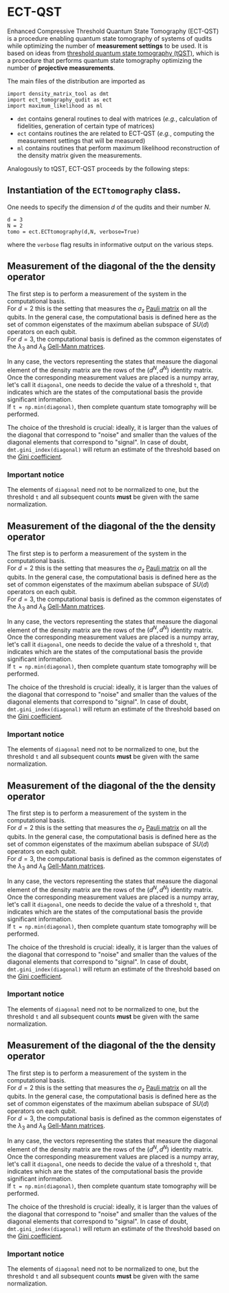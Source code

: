 # ECT-QST

Enhanced Compressive Threshold Quantum State Tomography (ECT-QST) is a procedure enabling quantum state tomography of systems of qudits while optimizing the number of **measurement settings** to be used. It is based on ideas from [threshold quantum state tomography (tQST)](https://doi.org/10.1063/5.0219143), which is a procedure that performs quantum state tomography optimizing the number of **projective measurements**.

The main files of the distribution are imported as
```
import density_matrix_tool as dmt
import ect_tomography_qudit as ect
import maximum_likelihood as ml
```
 * ``dmt`` contains general routines to deal with matrices (_e.g._, calculation of fidelities, generation of certain type of matrices)
 * ``ect`` contains routines the are related to ECT-QST (_e.g._, computing the measurement settings that will be measured)
 * ``ml`` contains routines that perform maximum likelihood reconstruction of the density matrix given the measurements.

Analogously to tQST, ECT-QST proceeds by the following steps:

## Instantiation of the ``ECTtomography`` class.

One needs to specify the dimension $d$ of the qudits and their number $N$.
```
d = 3
N = 2
tomo = ect.ECTtomography(d,N, verbose=True)
```
where the ``verbose`` flag results in informative output on the various steps.

## Measurement of the diagonal of the the density operator

The first step is to perform a measurement of the system in the computational basis.   
For $d=2$ this is the setting that measures the $\sigma_z$ [Pauli matrix](https://en.wikipedia.org/wiki/Pauli_matrices) on all the qubits. In the general case, the computational basis is defined here as the set of common eigenstates of the maximum abelian subspace of $SU(d)$ operators on each qubit.   
For $d=3$, the computational basis is defined as the common eigenstates of the $\lambda_3$ and $\lambda_8$ [Gell-Mann matrices](https://en.wikipedia.org/wiki/Gell-Mann_matrices).

In any case, the vectors representing the states that measure the diagonal element of the density matrix are the rows of the $(d^N, d^N)$ identity matrix. Once the corresponding measurement values are placed is a numpy array, let's call it ``diagonal``, one needs to decide the value of a threshold ``t``, that indicates which are the states of the computational basis the provide significant information.    
If ``t = np.min(diagonal)``, then complete quantum state tomography will be performed.

The choice of the threshold is crucial: ideally, it is larger than the values of the diagonal that correspond to "noise" and smaller than the values of the diagonal elements that correspond to "signal". In case of doubt, ``dmt.gini_index(diagonal)`` will return an estimate of the threshold based on the [Gini coefficient](https://en.wikipedia.org/wiki/Gini_coefficient).

### Important notice

The elements of ``diagonal`` need not to be normalized to one, but the threshold ``t`` and all subsequent counts **must** be given with the same normalization.

## Measurement of the diagonal of the the density operator

The first step is to perform a measurement of the system in the computational basis.   
For $d=2$ this is the setting that measures the $\sigma_z$ [Pauli matrix](https://en.wikipedia.org/wiki/Pauli_matrices) on all the qubits. In the general case, the computational basis is defined here as the set of common eigenstates of the maximum abelian subspace of $SU(d)$ operators on each qubit.   
For $d=3$, the computational basis is defined as the common eigenstates of the $\lambda_3$ and $\lambda_8$ [Gell-Mann matrices](https://en.wikipedia.org/wiki/Gell-Mann_matrices).

In any case, the vectors representing the states that measure the diagonal element of the density matrix are the rows of the $(d^N, d^N)$ identity matrix. Once the corresponding measurement values are placed is a numpy array, let's call it ``diagonal``, one needs to decide the value of a threshold ``t``, that indicates which are the states of the computational basis the provide significant information.    
If ``t = np.min(diagonal)``, then complete quantum state tomography will be performed.

The choice of the threshold is crucial: ideally, it is larger than the values of the diagonal that correspond to "noise" and smaller than the values of the diagonal elements that correspond to "signal". In case of doubt, ``dmt.gini_index(diagonal)`` will return an estimate of the threshold based on the [Gini coefficient](https://en.wikipedia.org/wiki/Gini_coefficient).

### Important notice

The elements of ``diagonal`` need not to be normalized to one, but the threshold ``t`` and all subsequent counts **must** be given with the same normalization.

## Measurement of the diagonal of the the density operator

The first step is to perform a measurement of the system in the computational basis.   
For $d=2$ this is the setting that measures the $\sigma_z$ [Pauli matrix](https://en.wikipedia.org/wiki/Pauli_matrices) on all the qubits. In the general case, the computational basis is defined here as the set of common eigenstates of the maximum abelian subspace of $SU(d)$ operators on each qubit.   
For $d=3$, the computational basis is defined as the common eigenstates of the $\lambda_3$ and $\lambda_8$ [Gell-Mann matrices](https://en.wikipedia.org/wiki/Gell-Mann_matrices).

In any case, the vectors representing the states that measure the diagonal element of the density matrix are the rows of the $(d^N, d^N)$ identity matrix. Once the corresponding measurement values are placed is a numpy array, let's call it ``diagonal``, one needs to decide the value of a threshold ``t``, that indicates which are the states of the computational basis the provide significant information.    
If ``t = np.min(diagonal)``, then complete quantum state tomography will be performed.

The choice of the threshold is crucial: ideally, it is larger than the values of the diagonal that correspond to "noise" and smaller than the values of the diagonal elements that correspond to "signal". In case of doubt, ``dmt.gini_index(diagonal)`` will return an estimate of the threshold based on the [Gini coefficient](https://en.wikipedia.org/wiki/Gini_coefficient).

### Important notice

The elements of ``diagonal`` need not to be normalized to one, but the threshold ``t`` and all subsequent counts **must** be given with the same normalization.

## Measurement of the diagonal of the the density operator

The first step is to perform a measurement of the system in the computational basis.   
For $d=2$ this is the setting that measures the $\sigma_z$ [Pauli matrix](https://en.wikipedia.org/wiki/Pauli_matrices) on all the qubits. In the general case, the computational basis is defined here as the set of common eigenstates of the maximum abelian subspace of $SU(d)$ operators on each qubit.   
For $d=3$, the computational basis is defined as the common eigenstates of the $\lambda_3$ and $\lambda_8$ [Gell-Mann matrices](https://en.wikipedia.org/wiki/Gell-Mann_matrices).

In any case, the vectors representing the states that measure the diagonal element of the density matrix are the rows of the $(d^N, d^N)$ identity matrix. Once the corresponding measurement values are placed is a numpy array, let's call it ``diagonal``, one needs to decide the value of a threshold ``t``, that indicates which are the states of the computational basis the provide significant information.    
If ``t = np.min(diagonal)``, then complete quantum state tomography will be performed.

The choice of the threshold is crucial: ideally, it is larger than the values of the diagonal that correspond to "noise" and smaller than the values of the diagonal elements that correspond to "signal". In case of doubt, ``dmt.gini_index(diagonal)`` will return an estimate of the threshold based on the [Gini coefficient](https://en.wikipedia.org/wiki/Gini_coefficient).

### Important notice

The elements of ``diagonal`` need not to be normalized to one, but the threshold ``t`` and all subsequent counts **must** be given with the same normalization.
